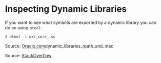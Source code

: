 # Inspecting Dynamic Libraries

If you want to see what symbols are exported by a dynamic library you can do so using `otool`:

```bash
$ otool -L wx/_core_.so
```



Source: [Oracle.com](https://blogs.oracle.com/dipol/entry/)dynamic_libraries_rpath_and_mac

Source: [StackOverflow](http://stackoverflow.com/questions/4506121/how-to-print-a-list-of-symbols-exported-from-a-dynamic-library#4506140)
